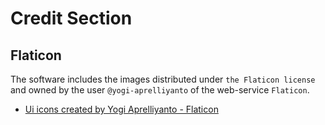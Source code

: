 # Credit Section

## Flaticon

The software includes the images distributed under `the Flaticon license`
and owned by the user `@yogi-aprelliyanto` of the web-service `Flaticon`.

- [Ui icons created by Yogi Aprelliyanto - Flaticon][Flaticon]

<!-- -- -- -- -- -- -- -- -- -- -- -- -- -- -- -- -- -- -- -- -- -- -- -- --->

[Flaticon]: https://www.flaticon.com/free-icons/ui
